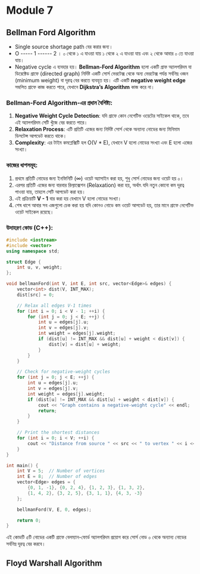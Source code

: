 # Module 7

## Bellman Ford Algorithm

- Single source shortage path বের করার জন্য।
- O ----- 1 ------ 2 । ০ থেকে ১ এ যাওয়া যায় ১ থেকে ২ এ যাওয়া যায় এবং ২ থেকে আবার ০ তে যাওয়া যায়।
- Negative cycle এ ব্যবহার হয়।
  **Bellman-Ford Algorithm** হলো একটি গ্রাফ অ্যালগরিদম যা ডিরেক্টেড গ্রাফে (directed graph) নির্দিষ্ট একটি সোর্স ভেরটেক্স থেকে অন্য ভেরটেক্স পর্যন্ত সর্বনিম্ন ওজন (minimum weight) বা দূরত্ব বের করতে ব্যবহৃত হয়। এটি একটি **negative weight edge** সম্বলিত গ্রাফে কাজ করতে পারে, যেখানে **Dijkstra’s Algorithm** কাজ করে না।

### Bellman-Ford Algorithm-এর প্রধান বৈশিষ্ট্য:

1. **Negative Weight Cycle Detection**: যদি গ্রাফে কোন নেগেটিভ ওয়েটের সাইকেল থাকে, তবে এই অ্যালগরিদম সেটি খুঁজে বের করতে পারে।
2. **Relaxation Process**: এটি প্রতিটি এজের জন্য নির্দিষ্ট সোর্স থেকে অন্যান্য নোডের জন্য মিনিমাম ডিসটেন্স আপডেট করতে থাকে।
3. **Complexity**: এর টাইম কমপ্লেক্সিটি হল O(V \* E), যেখানে V হলো নোডের সংখ্যা এবং E হলো এজের সংখ্যা।

### কাজের ধাপসমূহ:

1. প্রথমে প্রতিটি নোডের জন্য ইনফিনিটি (∞) ওয়েট অ্যাসাইন করা হয়, শুধু সোর্স নোডের জন্য ওয়েট হয় ০।
2. এরপর প্রতিটি এজের জন্য বারবার রিল্যাক্সেশন (Relaxation) করা হয়, অর্থাৎ যদি নতুন কোনো কম দূরত্ব পাওয়া যায়, তাহলে সেটি আপডেট করা হয়।
3. এই প্রক্রিয়াটি **V - 1** বার করা হয় যেখানে V হলো নোডের সংখ্যা।
4. শেষ ধাপে আবার সব এজগুলো চেক করা হয় যদি কোনও নোডে কম ওয়েট আপডেট হয়, তার মানে গ্রাফে নেগেটিভ ওয়েট সাইকেল রয়েছে।

### উদাহরণ কোড (C++):

```cpp
#include <iostream>
#include <vector>
using namespace std;

struct Edge {
    int u, v, weight;
};

void bellmanFord(int V, int E, int src, vector<Edge>& edges) {
    vector<int> dist(V, INT_MAX);
    dist[src] = 0;

    // Relax all edges V-1 times
    for (int i = 0; i < V - 1; ++i) {
        for (int j = 0; j < E; ++j) {
            int u = edges[j].u;
            int v = edges[j].v;
            int weight = edges[j].weight;
            if (dist[u] != INT_MAX && dist[u] + weight < dist[v]) {
                dist[v] = dist[u] + weight;
            }
        }
    }

    // Check for negative-weight cycles
    for (int j = 0; j < E; ++j) {
        int u = edges[j].u;
        int v = edges[j].v;
        int weight = edges[j].weight;
        if (dist[u] != INT_MAX && dist[u] + weight < dist[v]) {
            cout << "Graph contains a negative-weight cycle" << endl;
            return;
        }
    }

    // Print the shortest distances
    for (int i = 0; i < V; ++i) {
        cout << "Distance from source " << src << " to vertex " << i << " is " << dist[i] << endl;
    }
}

int main() {
    int V = 5;  // Number of vertices
    int E = 8;  // Number of edges
    vector<Edge> edges = {
        {0, 1, -1}, {0, 2, 4}, {1, 2, 3}, {1, 3, 2},
        {1, 4, 2}, {3, 2, 5}, {3, 1, 1}, {4, 3, -3}
    };

    bellmanFord(V, E, 0, edges);

    return 0;
}
```

এই কোডটি ৫টি নোডের একটি গ্রাফে বেলম্যান-ফোর্ড অ্যালগরিদম প্রয়োগ করে সোর্স নোড ০ থেকে অন্যান্য নোডের সর্বনিম্ন দূরত্ব বের করবে।

## Floyd Warshall Algorithm
